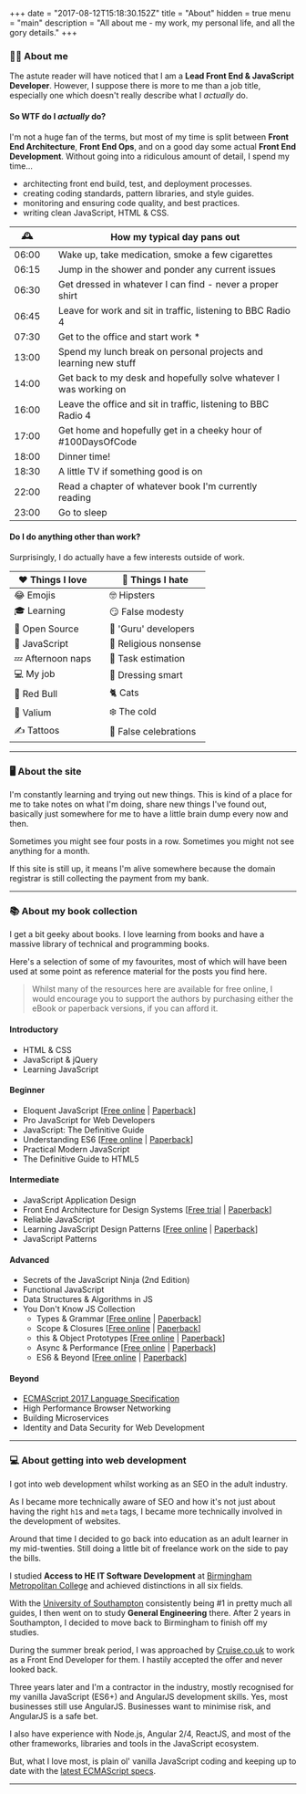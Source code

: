 +++
date = "2017-08-12T15:18:30.152Z"
title = "About"
hidden = true
menu = "main"
description = "All about me - my work, my personal life, and all the gory details."
+++

### 👨‍💻 About me

The astute reader will have noticed that I am a **Lead Front End & JavaScript Developer**. However, I suppose there is more to me than a job title, especially one which doesn't really describe what I _actually_ do.

#### So WTF do I _actually_ do?

I'm not a huge fan of the terms, but most of my time is split between **Front End Architecture**, **Front End Ops**, and on a good day some actual **Front End Development**. Without going into a ridiculous amount of detail, I spend my time...

 - architecting front end build, test, and deployment processes.
 - creating coding standards, pattern libraries, and style guides.
 - monitoring and ensuring code quality, and best practices.
 - writing clean JavaScript, HTML & CSS.


| 🕰    |   | How my typical day pans out                                           |
|-------|---|-----------------------------------------------------------------------|
| 06:00 |   | Wake up, take medication, smoke a few cigarettes                      |
| 06:15 |   | Jump in the shower and ponder any current issues                      |
| 06:30 |   | Get dressed in whatever I can find - never a proper shirt             |
| 06:45 |   | Leave for work and sit in traffic, listening to BBC Radio 4           |
| 07:30 |   | Get to the office and start work *                                    |
| 13:00 |   | Spend my lunch break on personal projects and learning new stuff      |
| 14:00 |   | Get back to my desk and hopefully solve whatever I was working on     |
| 16:00 |   | Leave the office and sit in traffic, listening to BBC Radio 4         |
| 17:00 |   | Get home and hopefully get in a cheeky hour of #100DaysOfCode         |
| 18:00 |   | Dinner time!                                                          |
| 18:30 |   | A little TV if something good is on                                   |
| 22:00 |   | Read a chapter of whatever book I'm currently reading                 |
| 23:00 |   | Go to sleep                                                           |


#### Do I do anything other than work?

Surprisingly, I do actually have a few interests outside of work.

| ❤️ Things I love  |   | 🚫 Things I hate              |
|-------------------|---|-------------------------------|
| 😂 Emojis         |   | 🤓 Hipsters                   |
|  🎓 Learning      |   | 😏 False modesty              |
| 🌈 Open Source    |   | 👳 'Guru' developers          |
| 🦏 JavaScript     |   | 🙏 Religious nonsense         |
| 💤 Afternoon naps |   | 📆 Task estimation            |
| 💻 My job         |   | 👔 Dressing smart             |
| 🐂 Red Bull       |   | 🐈 Cats                       |
| 💊 Valium         |   | ❄️ The cold                   |
| ✍️ Tattoos        |   | 🎉 False celebrations         |

---

### 🖥 About the site

I'm constantly learning and trying out new things. This is kind of a place for me to take notes on what I'm doing, share new things I've found out, basically just somewhere for me to have a little brain dump every now and then.

Sometimes you might see four posts in a row. Sometimes you might not see anything for a month.

If this site is still up, it means I'm alive somewhere because the domain registrar is still collecting the payment from my bank.

---

### 📚 About my book collection

I get a bit geeky about books. I love learning from books and have a massive library of technical and programming books.

Here's a selection of some of my favourites, most of which will have been used at some point as reference material for the posts you find here.

 > Whilst many of the resources here are available for free online, I would encourage you to support the authors by purchasing either the eBook or paperback versions, if you can afford it.


#### Introductory

 - HTML & CSS
 - JavaScript & jQuery
 - Learning JavaScript

#### Beginner

 - Eloquent JavaScript [[Free online](http://eloquentjavascript.net/) | [Paperback](http://amzn.to/2wvLb11)]
 - Pro JavaScript for Web Developers
 - JavaScript: The Definitive Guide
 - Understanding ES6 [[Free online](https://github.com/nzakas/understandinges6/tree/master/manuscript) | [Paperback](http://amzn.to/2vb76Gh)]
 - Practical Modern JavaScript
 - The Definitive Guide to HTML5

#### Intermediate

 - JavaScript Application Design
 - Front End Architecture for Design Systems [[Free trial](http://shop.oreilly.com/product/0636920040156.do) | [Paperback](http://amzn.to/2wUo9x4)]
 - Reliable JavaScript
 - Learning JavaScript Design Patterns [[Free online](https://addyosmani.com/resources/essentialjsdesignpatterns/book/) | [Paperback](http://amzn.to/2wVmDLc)]
 - JavaScript Patterns

#### Advanced

 - Secrets of the JavaScript Ninja (2nd Edition)
 - Functional JavaScript
 - Data Structures & Algorithms in JS
 - You Don't Know JS Collection
    - Types & Grammar [[Free online](https://github.com/getify/You-Dont-Know-JS/blob/master/types%20&%20grammar/README.md#you-dont-know-js-types--grammar) | [Paperback](http://amzn.to/2vlnt2r)]
    - Scope & Closures [[Free online](https://github.com/getify/You-Dont-Know-JS/blob/master/scope%20&%20closures/README.md#you-dont-know-js-scope--closures) | [Paperback](http://amzn.to/2w0jdav)]
    - this & Object Prototypes [[Free online](https://github.com/getify/You-Dont-Know-JS/tree/master/this%20%26%20object%20prototypes) | [Paperback](http://amzn.to/2vm8dSS)]
    - Async & Performance [[Free online](https://github.com/getify/You-Dont-Know-JS/blob/master/async%20&%20performance/README.md#you-dont-know-js-async--performance) | [Paperback](http://amzn.to/2wvaVuc)]
    - ES6 & Beyond [[Free online](https://github.com/getify/You-Dont-Know-JS/blob/master/es6%20&%20beyond/README.md#you-dont-know-js-es6--beyond) | [Paperback](http://amzn.to/2xpQFqv)]

#### Beyond

 - [ECMAScript 2017 Language Specification](https://www.ecma-international.org/publications/files/ECMA-ST/Ecma-262.pdf)
 - High Performance Browser Networking
 - Building Microservices
 - Identity and Data Security for Web Development


---

### 💻 About getting into web development

I got into web development whilst working as an SEO in the adult industry.

As I became more technically aware of SEO and how it's not just about having the right `h1`s and `meta` tags, I became more technically involved in the development of websites.

Around that time I decided to go back into education as an adult learner in my mid-twenties. Still doing a little bit of freelance work on the side to pay the bills.

I studied **Access to HE IT Software Development** at [Birmingham Metropolitan College](https://www.bmet.ac.uk/course/information-technology-access-to-higher-education/) and achieved distinctions in all six fields.

With the [University of Southampton](https://www.southampton.ac.uk/engineering/index.page) consistently being #1 in pretty much all guides, I then went on to study **General Engineering** there. After 2 years in Southampton, I decided to move back to Birmingham to finish off my studies.

During the summer break period, I was approached by [Cruise.co.uk](http://www.cruise.co.uk) to work as a Front End Developer for them. I hastily accepted the offer and never looked back.

Three years later and I'm a contractor in the industry, mostly recognised for my vanilla JavaScript (ES6+) and AngularJS development skills. Yes, most businesses still use AngularJS. Businesses want to minimise risk, and AngularJS is a safe bet.

I also have experience with Node.js, Angular 2/4, ReactJS, and most of the other frameworks, libraries and tools in the JavaScript ecosystem.

But, what I love most, is plain ol' vanilla JavaScript coding and keeping up to date with the [latest ECMAScript specs](https://www.ecma-international.org/publications/standards/Ecma-262.htm).

---

